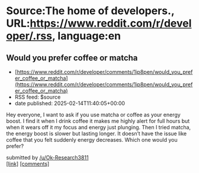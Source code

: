 # Source:The home of developers., URL:https://www.reddit.com/r/developer/.rss, language:en

## Would you prefer coffee or matcha
 - [https://www.reddit.com/r/developer/comments/1ip8pen/would_you_prefer_coffee_or_matcha](https://www.reddit.com/r/developer/comments/1ip8pen/would_you_prefer_coffee_or_matcha)
 - RSS feed: $source
 - date published: 2025-02-14T11:40:05+00:00

<!-- SC_OFF --><div class="md"><p>Hey everyone, I want to ask if you use matcha or coffee as your energy boost. I find it when I drink coffee it makes me highly alert for full hours but when it wears off it my focus and energy just plunging. Then I tried matcha, the energy boost is slower but lasting longer. It doesn’t have the issue like coffee that you felt suddenly energy decreases. Which one would you prefer?</p> </div><!-- SC_ON --> &#32; submitted by &#32; <a href="https://www.reddit.com/user/Ok-Research3811"> /u/Ok-Research3811 </a> <br/> <span><a href="https://www.reddit.com/r/developer/comments/1ip8pen/would_you_prefer_coffee_or_matcha/">[link]</a></span> &#32; <span><a href="https://www.reddit.com/r/developer/comments/1ip8pen/would_you_prefer_coffee_or_matcha/">[comments]</a></span>

